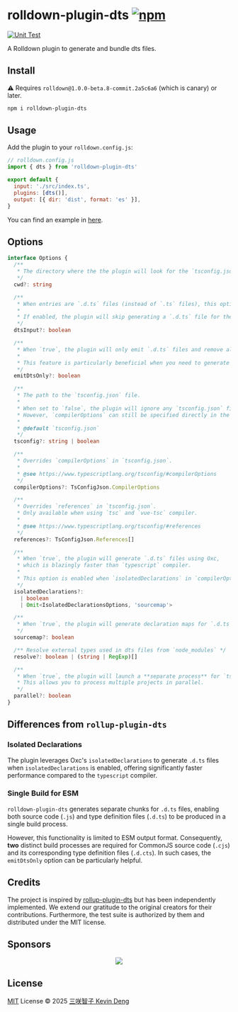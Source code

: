 # rolldown-plugin-dts [![npm](https://img.shields.io/npm/v/rolldown-plugin-dts.svg)](https://npmjs.com/package/rolldown-plugin-dts)

[![Unit Test](https://github.com/sxzz/rolldown-plugin-dts/actions/workflows/unit-test.yml/badge.svg)](https://github.com/sxzz/rolldown-plugin-dts/actions/workflows/unit-test.yml)

A Rolldown plugin to generate and bundle dts files.

## Install

⚠️ Requires `rolldown@1.0.0-beta.8-commit.2a5c6a6` (which is canary) or later.

```bash
npm i rolldown-plugin-dts
```

## Usage

Add the plugin to your `rolldown.config.js`:

```js
// rolldown.config.js
import { dts } from 'rolldown-plugin-dts'

export default {
  input: './src/index.ts',
  plugins: [dts()],
  output: [{ dir: 'dist', format: 'es' }],
}
```

You can find an example in [here](./rolldown.config.ts).

## Options

```ts
interface Options {
  /**
   * The directory where the the plugin will look for the `tsconfig.json` file.
   */
  cwd?: string

  /**
   * When entries are `.d.ts` files (instead of `.ts` files), this option should be set to `true`.
   *
   * If enabled, the plugin will skip generating a `.d.ts` file for the entry point.
   */
  dtsInput?: boolean

  /**
   * When `true`, the plugin will only emit `.d.ts` files and remove all other chunks.
   *
   * This feature is particularly beneficial when you need to generate `d.ts` files for the CommonJS format as part of a separate build process.
   */
  emitDtsOnly?: boolean

  /**
   * The path to the `tsconfig.json` file.
   *
   * When set to `false`, the plugin will ignore any `tsconfig.json` file.
   * However, `compilerOptions` can still be specified directly in the options.
   *
   * @default `tsconfig.json`
   */
  tsconfig?: string | boolean

  /**
   * Overrides `compilerOptions` in `tsconfig.json`.
   *
   * @see https://www.typescriptlang.org/tsconfig/#compilerOptions
   */
  compilerOptions?: TsConfigJson.CompilerOptions

  /**
   * Overrides `references` in `tsconfig.json`.
   * Only available when using `tsc` and `vue-tsc` compiler.
   *
   * @see https://www.typescriptlang.org/tsconfig/#references
   */
  references?: TsConfigJson.References[]

  /**
   * When `true`, the plugin will generate `.d.ts` files using Oxc,
   * which is blazingly faster than `typescript` compiler.
   *
   * This option is enabled when `isolatedDeclarations` in `compilerOptions` is set to `true`.
   */
  isolatedDeclarations?:
    | boolean
    | Omit<IsolatedDeclarationsOptions, 'sourcemap'>

  /**
   * When `true`, the plugin will generate declaration maps for `.d.ts` files.
   */
  sourcemap?: boolean

  /** Resolve external types used in dts files from `node_modules` */
  resolve?: boolean | (string | RegExp)[]

  /**
   * When `true`, the plugin will launch a **separate process** for `tsc` or `vue-tsc`.
   * This allows you to process multiple projects in parallel.
   */
  parallel?: boolean
}
```

## Differences from `rollup-plugin-dts`

### Isolated Declarations

The plugin leverages Oxc's `isolatedDeclarations` to generate `.d.ts` files when `isolatedDeclarations` is enabled,
offering significantly faster performance compared to the `typescript` compiler.

### Single Build for ESM

`rolldown-plugin-dts` generates separate chunks for `.d.ts` files, enabling both source code (`.js`)
and type definition files (`.d.ts`) to be produced in a single build process.

However, this functionality is limited to ESM output format. Consequently,
**two** distinct build processes are required for CommonJS source code (`.cjs`)
and its corresponding type definition files (`.d.cts`).
In such cases, the `emitDtsOnly` option can be particularly helpful.

## Credits

The project is inspired by [rollup-plugin-dts](https://github.com/Swatinem/rollup-plugin-dts)
but has been independently implemented.
We extend our gratitude to the original creators for their contributions.
Furthermore, the test suite is authorized by them and distributed under the MIT license.

## Sponsors

<p align="center">
  <a href="https://cdn.jsdelivr.net/gh/sxzz/sponsors/sponsors.svg">
    <img src='https://cdn.jsdelivr.net/gh/sxzz/sponsors/sponsors.svg'/>
  </a>
</p>

## License

[MIT](./LICENSE) License © 2025 [三咲智子 Kevin Deng](https://github.com/sxzz)
